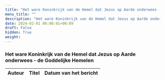 ```yaml
---
title: "Het ware Koninkrijk van de Hemel dat Jezus op Aarde onderwees - de Goddelijke Hemelen"
menu_title: ""
description: "Het ware Koninkrijk van de Hemel dat Jezus op Aarde onderwees - de Goddelijke Hemelen"
date: 2024-02-01 06:00:01+00:89
draft: False
hidden: True
weight:
---
```

### Het ware Koninkrijk van de Hemel dat Jezus op Aarde onderwees - de Goddelijke Hemelen

**Auteur** | **Titel** | **Datum van het bericht**
---|---|---
